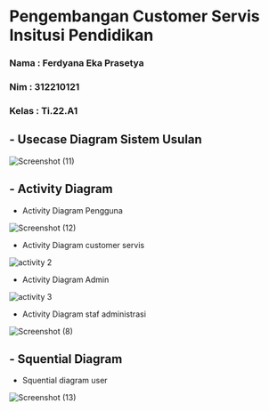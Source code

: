 # Pengembangan Customer Servis Insitusi Pendidikan 
### Nama : Ferdyana Eka Prasetya
### Nim     : 312210121
### Kelas    : Ti.22.A1

## - Usecase Diagram Sistem Usulan
![Screenshot (11)](https://github.com/ferdycuy/Rpl_diagram/assets/115714443/892a9e19-075a-4a68-83b7-1e2b39e7fc35)
## - Activity Diagram 
* Activity Diagram Pengguna
 
![Screenshot (12)](https://github.com/ferdycuy/Rpl_diagram/assets/115714443/18bd443e-4f58-4580-836b-cb8d16c94177)
* Activity Diagram customer servis
  
![activity 2](https://github.com/ferdycuy/Rpl_diagram/assets/115714443/99e4b03f-3641-4125-a7fe-71ce2bb88e11)
* Activity Diagram Admin
  
![activity 3](https://github.com/ferdycuy/Rpl_diagram/assets/115714443/5ceacb99-2c8e-4513-b051-832a4127f942)
* Activity Diagram staf administrasi
  
![Screenshot (8)](https://github.com/ferdycuy/Rpl_diagram/assets/115714443/91783533-1c14-42b4-a063-c496ec4402bb)
## - Squential Diagram
* Squential diagram user

![Screenshot (13)](https://github.com/ferdycuy/Rpl_diagram/assets/115714443/e4f0916f-060d-463a-93c0-586eef4aec05)
